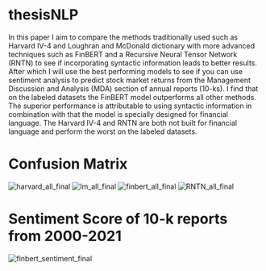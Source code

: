 # thesisNLP 


In this paper I aim to compare the methods traditionally used
such as Harvard IV-4 and Loughran and McDonald dictionary with
more advanced techniques such as FinBERT and a Recursive Neural
Tensor Network (RNTN) to see if incorporating syntactic information
leads to better results. After which I will use the best performing
models to see if you can use sentiment analysis to predict stock market returns from the Management Discussion and Analysis (MDA)
section of annual reports (10-ks). I find that on the labeled datasets
the FinBERT model outperforms all other methods. The superior
performance is attributable to using syntactic information in combination with that the model is specially designed for financial language.
The Harvard IV-4 and RNTN are both not built for financial language
and perform the worst on the labeled datasets.

# Confusion Matrix


![harvard_all_final](https://user-images.githubusercontent.com/104837565/182042893-0f351ef9-fa05-4a79-ad19-b06db90f3430.png)         ![lm_all_final](https://user-images.githubusercontent.com/104837565/182042911-74d2f42d-dd9e-4c4e-a5bb-3999846eb442.png)  ![finbert_all_final](https://user-images.githubusercontent.com/104837565/182042938-b00e2b89-8f11-4a4b-aa31-56b26aa2ad9d.png)    ![RNTN_all_final](https://user-images.githubusercontent.com/104837565/182042943-1f41e575-fada-4515-9ae9-961204cc1587.png)




# Sentiment Score of 10-k reports from 2000-2021



![finbert_sentiment_final](https://user-images.githubusercontent.com/104837565/182043303-78357a98-0e55-4823-a2f0-8368eae7c98a.png)
